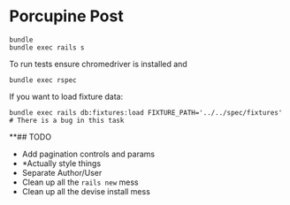 # Porcupine Post

```
bundle
bundle exec rails s
```

To run tests ensure chromedriver is installed and
```
bundle exec rspec
```

If you want to load fixture data:
```
bundle exec rails db:fixtures:load FIXTURE_PATH='../../spec/fixtures' # There is a bug in this task
```

**## TODO
  * Add pagination controls and params
  * *Actually style things
  * Separate Author/User
  * Clean up all the `rails new` mess
  * Clean up all the devise install mess
